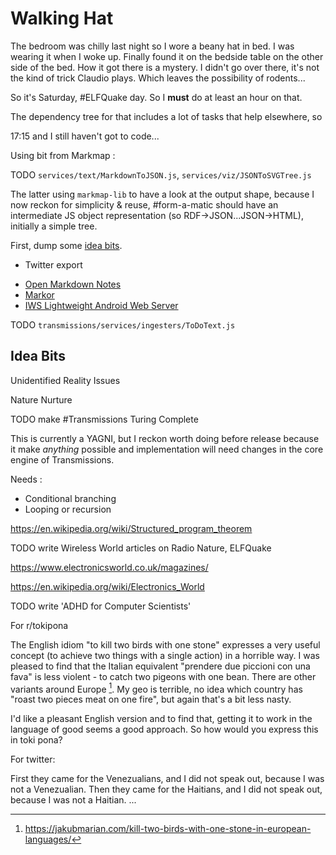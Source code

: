 # Walking Hat

The bedroom was chilly last night so I wore a beany hat in bed. I was wearing it when I woke up. Finally found it on the bedside table on the other side of the bed. How it got there is a mystery. I didn't go over there, it's not the kind of trick Claudio plays. Which leaves the possibility of rodents...

So it's Saturday, #ELFQuake day. So I **must** do at least an hour on that.

The dependency tree for that includes a lot of tasks that help elsewhere, so

17:15 and I still haven't got to code...

Using bit from Markmap :

TODO `services/text/MarkdownToJSON.js`, `services/viz/JSONToSVGTree.js`

The latter using `markmap-lib` to have a look at the output shape, because I now reckon for simplicity & reuse, #form-a-matic should have an intermediate JS object representation (so RDF->JSON...JSON->HTML), initially a simple tree.

First, dump some [idea bits](#idea-bits).

- Twitter export

* [Open Markdown Notes](https://github.com/mvbasov/OMN)
* [Markor](https://github.com/gsantner/markor)
* [IWS Lightweight Android Web Server](https://github.com/mvbasov/lWS)

TODO `transmissions/services/ingesters/ToDoText.js`

<a id="idea-bits" class="anchor" />

## Idea Bits

Unidentified Reality Issues

Nature Nurture

TODO make #Transmissions Turing Complete

This is currently a YAGNI, but I reckon worth doing before release because it make _anything_ possible and implementation will need changes in the core engine of Transmissions.

Needs :

- Conditional branching
- Looping or recursion

https://en.wikipedia.org/wiki/Structured_program_theorem

TODO write Wireless World articles on Radio Nature, ELFQuake

https://www.electronicsworld.co.uk/magazines/

https://en.wikipedia.org/wiki/Electronics_World

TODO write 'ADHD for Computer Scientists'

For r/tokipona

The English idiom "to kill two birds with one stone" expresses a very useful concept (to achieve two things with a single action) in a horrible way. I was pleased to find that the Italian equivalent "prendere due piccioni con una fava" is less violent - to catch two pigeons with one bean. There are other variants around Europe [^1]. My geo is terrible, no idea which country has "roast two pieces meat on one fire", but again that's a bit less nasty.

I'd like a pleasant English version and to find that, getting it to work in the language of good seems a good approach. So how would you express this in toki pona?

[^1]: https://jakubmarian.com/kill-two-birds-with-one-stone-in-european-languages/

For twitter:

First they came for the Venezualians, and I did not speak out, because I was not a Venezualian.
Then they came for the Haitians, and I did not speak out, because I was not a Haitian.
...
